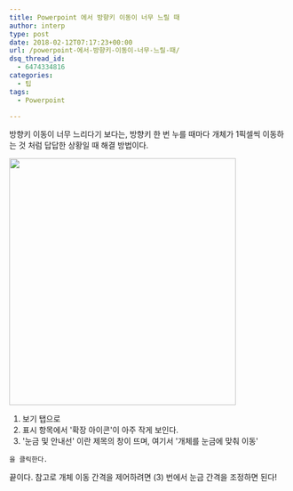```yaml
---
title: Powerpoint 에서 방향키 이동이 너무 느릴 때
author: interp
type: post
date: 2018-02-12T07:17:23+00:00
url: /powerpoint-에서-방향키-이동이-너무-느릴-때/
dsq_thread_id:
  - 6474334816
categories:
  - 팁
tags:
  - Powerpoint

---
```

방향키 이동이 너무 느리다기 보다는, 방향키 한 번 누를 때마다 개체가 1픽셀씩 이동하는 것 처럼 답답한 상황일 때 해결 방법이다.

<img class="aligncenter size-full wp-image-1291" src="http://interp.iwinv.net/wp-content/uploads/2018/02/제목-없음-1.jpg" alt="" width="408" height="444" srcset="https://interp.blog/wp-content/uploads/2018/02/제목-없음-1.jpg 408w, https://interp.blog/wp-content/uploads/2018/02/제목-없음-1-276x300.jpg 276w" sizes="(max-width: 408px) 100vw, 408px" />

  1. 보기 탭으로
  2. 표시 항목에서 '확장 아이콘'이 아주 작게 보인다.
  3. '눈금 및 안내선' 이란 제목의 창이 뜨며, 여기서 '개체를 눈금에 맞춰 이동'
  
    을 클릭한다.

끝이다. 참고로 개체 이동 간격을 제어하려면 (3) 번에서 눈금 간격을 조정하면 된다!